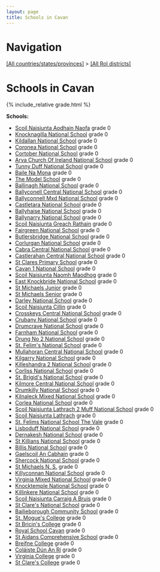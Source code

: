 ```yaml
---
layout: page
title: Schools in Cavan
---
```

# Navigation

[[All countries/states/provinces]](../..) > [[All RoI districts]](..)

# Schools in Cavan

{% include_relative grade.html %}

**Schools:**

- [Scoil Naisiunta Aodhain Naofa](Scoil_Naisiunta_Aodhain_Naofa.md) grade 0
- [Knocknagilla National School](Knocknagilla_National_School.md) grade 0
- [Kildallan National School](Kildallan_National_School.md) grade 0
- [Coronea National School](Coronea_National_School.md) grade 0
- [Cortober National School](Cortober_National_School.md) grade 0
- [Arva Church Of Ireland National School](Arva_Church_Of_Ireland_National_School.md) grade 0
- [Tunny Duff National School](Tunny_Duff_National_School.md) grade 0
- [Baile Na Mona](Baile_Na_Mona.md) grade 0
- [The Model School](The_Model_School.md) grade 0
- [Ballinagh National School](Ballinagh_National_School.md) grade 0
- [Ballyconell Central National School](Ballyconell_Central_National_School.md) grade 0
- [Ballyconnell Mxd National School](Ballyconnell_Mxd_National_School.md) grade 0
- [Castletara National School](Castletara_National_School.md) grade 0
- [Ballyhaise National School](Ballyhaise_National_School.md) grade 0
- [Ballynarry National School](Ballynarry_National_School.md) grade 0
- [Scoil Naisiunta Greach Rathain](Scoil_Naisiunta_Greach_Rathain.md) grade 0
- [Fairgreen National School](Fairgreen_National_School.md) grade 0
- [Butlersbridge National School](Butlersbridge_National_School.md) grade 0
- [Corlurgan National School](Corlurgan_National_School.md) grade 0
- [Cabra Central National School](Cabra_Central_National_School.md) grade 0
- [Castlerahan Central National School](Castlerahan_Central_National_School.md) grade 0
- [St Clares Primary School](St_Clares_Primary_School.md) grade 0
- [Cavan 1 National School](Cavan_1_National_School.md) grade 0
- [Scoil Naisiunta Naomh Maodhog](Scoil_Naisiunta_Naomh_Maodhog.md) grade 0
- [East Knockbride National School](East_Knockbride_National_School.md) grade 0
- [St Michaels Junior](St_Michaels_Junior.md) grade 0
- [St Michaels Senior](St_Michaels_Senior.md) grade 0
- [Darley National School](Darley_National_School.md) grade 0
- [Scoil Naisiunta Cillin](Scoil_Naisiunta_Cillin.md) grade 0
- [Crosskeys Central National School](Crosskeys_Central_National_School.md) grade 0
- [Crubany National School](Crubany_National_School.md) grade 0
- [Drumcrave National School](Drumcrave_National_School.md) grade 0
- [Farnham National School](Farnham_National_School.md) grade 0
- [Drung No 2 National School](Drung_No_2_National_School.md) grade 0
- [St. Felim's National School](St._Felim's_National_School.md) grade 0
- [Mullahoran Central National School](Mullahoran_Central_National_School.md) grade 0
- [Kilgarry National School](Kilgarry_National_School.md) grade 0
- [Killeshandra 2 National School](Killeshandra_2_National_School.md) grade 0
- [Corliss National School](Corliss_National_School.md) grade 0
- [St. Brigid's National School](St._Brigid's_National_School.md) grade 0
- [Kilmore Central National School](Kilmore_Central_National_School.md) grade 0
- [Drumkilly National School](Drumkilly_National_School.md) grade 0
- [Kilnaleck Mixed National School](Kilnaleck_Mixed_National_School.md) grade 0
- [Corlea National School](Corlea_National_School.md) grade 0
- [Scoil Naisiunta Lathrach 2 Muff National School](Scoil_Naisiunta_Lathrach_2_Muff_National_School.md) grade 0
- [Scoil Naisiunta Lathrach](Scoil_Naisiunta_Lathrach.md) grade 0
- [St. Felims National School The Vale](St._Felims_National_School_The_Vale.md) grade 0
- [Lisboduff National School](Lisboduff_National_School.md) grade 0
- [Dernakesh National School](Dernakesh_National_School.md) grade 0
- [St Killians National School](St_Killians_National_School.md) grade 0
- [Billis National School](Billis_National_School.md) grade 0
- [Gaelscoil An Cabhain](Gaelscoil_An_Cabhain.md) grade 0
- [Shercock National School](Shercock_National_School.md) grade 0
- [St Michaels N. S.](St_Michaels_N._S..md) grade 0
- [Killyconnan National School](Killyconnan_National_School.md) grade 0
- [Virginia Mixed National School](Virginia_Mixed_National_School.md) grade 0
- [Knocktemple National School](Knocktemple_National_School.md) grade 0
- [Killinkere National School](Killinkere_National_School.md) grade 0
- [Scoil Naisiunta Carraig A Bruis](Scoil_Naisiunta_Carraig_A_Bruis.md) grade 0
- [St Clare's National School](St_Clare's_National_School.md) grade 0
- [Bailieborough Community School](Bailieborough_Community_School.md) grade 0
- [St. Mogue's College](St._Mogue's_College.md) grade 0
- [St Bricin's College](St_Bricin's_College.md) grade 0
- [Royal School Cavan](Royal_School_Cavan.md) grade 0
- [St Aidans Comprehensive School](St_Aidans_Comprehensive_School.md) grade 0
- [Breifne College](Breifne_College.md) grade 0
- [Coláiste Dún An Rí](Coláiste_Dún_An_Rí.md) grade 0
- [Virginia College](Virginia_College.md) grade 0
- [St Clare's College](St_Clare's_College.md) grade 0

